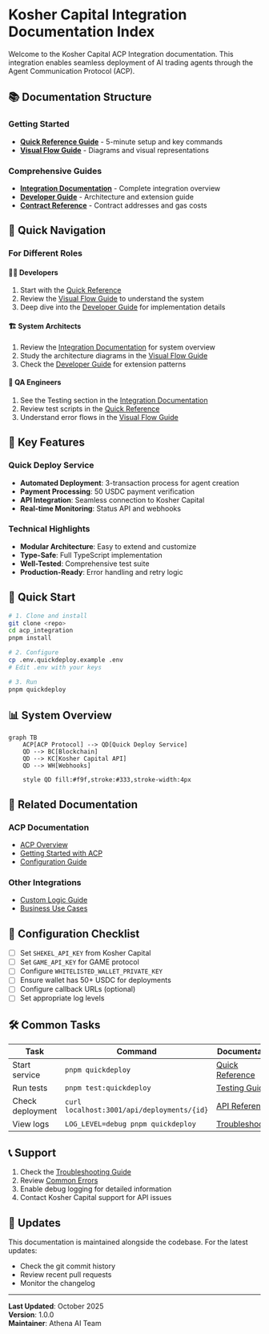 # Kosher Capital Integration Documentation Index

Welcome to the Kosher Capital ACP Integration documentation. This integration enables seamless deployment of AI trading agents through the Agent Communication Protocol (ACP).

## 📚 Documentation Structure

### Getting Started
- **[Quick Reference Guide](./kosher-capital-quick-reference.md)** - 5-minute setup and key commands
- **[Visual Flow Guide](./kosher-capital-visual-flow-guide.md)** - Diagrams and visual representations

### Comprehensive Guides
- **[Integration Documentation](./kosher-capital-integration.md)** - Complete integration overview
- **[Developer Guide](./kosher-capital-developer-guide.md)** - Architecture and extension guide
- **[Contract Reference](./kosher-capital-contract-reference.md)** - Contract addresses and gas costs

## 🎯 Quick Navigation

### For Different Roles

#### 👨‍💻 Developers
1. Start with the [Quick Reference](./kosher-capital-quick-reference.md)
2. Review the [Visual Flow Guide](./kosher-capital-visual-flow-guide.md) to understand the system
3. Deep dive into the [Developer Guide](./kosher-capital-developer-guide.md) for implementation details

#### 🏗️ System Architects
1. Review the [Integration Documentation](./kosher-capital-integration.md) for system overview
2. Study the architecture diagrams in the [Visual Flow Guide](./kosher-capital-visual-flow-guide.md)
3. Check the [Developer Guide](./kosher-capital-developer-guide.md) for extension patterns

#### 🧪 QA Engineers
1. See the Testing section in the [Integration Documentation](./kosher-capital-integration.md#testing)
2. Review test scripts in the [Quick Reference](./kosher-capital-quick-reference.md#-testing)
3. Understand error flows in the [Visual Flow Guide](./kosher-capital-visual-flow-guide.md#4-error-handling-flow)

## 🔑 Key Features

### Quick Deploy Service
- **Automated Deployment**: 3-transaction process for agent creation
- **Payment Processing**: 50 USDC payment verification
- **API Integration**: Seamless connection to Kosher Capital
- **Real-time Monitoring**: Status API and webhooks

### Technical Highlights
- **Modular Architecture**: Easy to extend and customize
- **Type-Safe**: Full TypeScript implementation
- **Well-Tested**: Comprehensive test suite
- **Production-Ready**: Error handling and retry logic

## 🚀 Quick Start

```bash
# 1. Clone and install
git clone <repo>
cd acp_integration
pnpm install

# 2. Configure
cp .env.quickdeploy.example .env
# Edit .env with your keys

# 3. Run
pnpm quickdeploy
```

## 📊 System Overview

```mermaid
graph TB
    ACP[ACP Protocol] --> QD[Quick Deploy Service]
    QD --> BC[Blockchain]
    QD --> KC[Kosher Capital API]
    QD --> WH[Webhooks]
    
    style QD fill:#f9f,stroke:#333,stroke-width:4px
```

## 🔗 Related Documentation

### ACP Documentation
- [ACP Overview](./ACP-OVERVIEW.md)
- [Getting Started with ACP](./getting-started.md)
- [Configuration Guide](./configuration.md)

### Other Integrations
- [Custom Logic Guide](./CUSTOM-LOGIC-GUIDE.md)
- [Business Use Cases](./BUSINESS-USE-CASES.md)

## 📝 Configuration Checklist

- [ ] Set `SHEKEL_API_KEY` from Kosher Capital
- [ ] Set `GAME_API_KEY` for GAME protocol
- [ ] Configure `WHITELISTED_WALLET_PRIVATE_KEY`
- [ ] Ensure wallet has 50+ USDC for deployments
- [ ] Configure callback URLs (optional)
- [ ] Set appropriate log levels

## 🛠️ Common Tasks

| Task | Command | Documentation |
|------|---------|---------------|
| Start service | `pnpm quickdeploy` | [Quick Reference](./kosher-capital-quick-reference.md) |
| Run tests | `pnpm test:quickdeploy` | [Testing Guide](./kosher-capital-integration.md#testing) |
| Check deployment | `curl localhost:3001/api/deployments/{id}` | [API Reference](./kosher-capital-integration.md#api-reference) |
| View logs | `LOG_LEVEL=debug pnpm quickdeploy` | [Troubleshooting](./kosher-capital-integration.md#troubleshooting) |

## 📞 Support

1. Check the [Troubleshooting Guide](./kosher-capital-integration.md#troubleshooting)
2. Review [Common Errors](./kosher-capital-quick-reference.md#-common-errors)
3. Enable debug logging for detailed information
4. Contact Kosher Capital support for API issues

## 🔄 Updates

This documentation is maintained alongside the codebase. For the latest updates:
- Check the git commit history
- Review recent pull requests
- Monitor the changelog

---

**Last Updated**: October 2025  
**Version**: 1.0.0  
**Maintainer**: Athena AI Team
